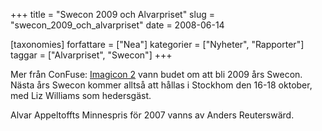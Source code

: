 +++
title = "Swecon 2009 och Alvarpriset"
slug = "swecon_2009_och_alvarpriset"
date = 2008-06-14

[taxonomies]
forfattare = ["Nea"]
kategorier = ["Nyheter", "Rapporter"]
taggar = ["Alvarpriset", "Swecon"]
+++

Mer från ConFuse: <a href="http://www.imagicon.se/">Imagicon 2</a> vann budet om att bli 2009 års Swecon. Nästa års Swecon kommer alltså att hållas i Stockhom den 16-18 oktober, med Liz Williams som hedersgäst.

Alvar Appeltoffts Minnespris för 2007 vanns av Anders Reuterswärd.
